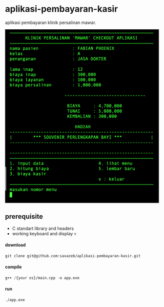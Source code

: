 # aplikasi-pembayaran-kasir

aplikasi pembayaran klinik persalinan mawar.

<img src="app-image.png">

## prerequisite

- C standart library and headers
- working keyboard and display :skull:

#### download

```lisp
git clone git@github.com:savazeb/aplikasi-pembayaran-kasir.git
```

#### compile

```lisp
g++ /{your os}/main.cpp -o app.exe
```

#### run

```lisp
./app.exe
```
